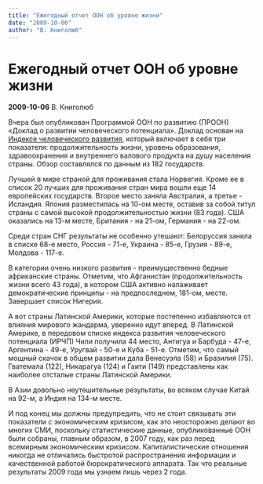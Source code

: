 ```yaml
---
title: "Ежегодный отчет ООН об уровне жизни"
date: "2009-10-06"
author: "В. Книголюб"
---
```


# Ежегодный отчет ООН об уровне жизни

**2009-10-06** В. Книголюб

Вчера был опубликован Программой ООН по развитию (ПРООН) «Доклад о развитии человеческого потенциала». Доклад основан на [Индексе человеческого развития](/273.md), который включает в себя три показателя: продолжительность жизни, уровень образования, здравоохранения и внутреннего валового продукта на душу населения страны. Обзор составлялся по данным из 182 государств.

Лучшей в мире страной для проживания стала Норвегия. Кроме ее в список 20 лучших для проживания стран мира вошли еще 14 европейских государств. Второе место заняла Австралия, а третье - Исландия. Япония разместилась на 10-ом месте, оставив за собой титул страны с самой высокой продолжительностью жизни (83 года). США оказались на 13-м месте, Британия - на 21-ом, Германия - на 22-ом.

Среди стран СНГ результаты не особенно утешают: Белоруссия заняла в списке 68-е место, Россия - 71-е, Украина - 85-е, Грузия - 89-е, Молдова - 117-е.

В категории очень низкого развития - преимущественно бедные африканские страны. Отметим, что Афганистан (продолжительность жизни всего 43 года), в котором США активно налаживает демократические принципы - на предпоследнем, 181-ом, месте. Завершает список Нигерия.

А вот страны Латинской Америки, которые постепенно избавляются от влияния мирового жандарма, уверенно идут вперед. В Латинской Америке, в передовом списке индекса развития человеческого потенциала (ИРЧП) Чили получила 44 место, Антигуа и Барбуда - 47-е, Аргентина - 49-е, Уругвай - 50-е и Куба - 51-е. Отметим, что самый мощный скачок в общем развитии дала Венесуэла (58) и Бразилия (75). Гватемала (122), Никарагуа (124) и Гаити (149) представлены как наиболее отсталые страны Латинской Америки.

В Азии довольно неутешительные результаты, во всяком случае Китай на 92-м, а Индия на 134-м месте.

И под конец мы должны предупредить, что не стоит связывать эти показатели с экономическим кризисом, как это неосторожно делают во многих СМИ, поскольку статистические данные, опубликованные ООН были собраны, главным образом, в 2007 году, как раз перед всемирным экономическим кризисом. Капиталистические отношения никогда не отличались быстротой распространения информации и качественной работой бюрократического аппарата. Так что реальные результаты 2009 года мы узнаем лишь через 2 года.